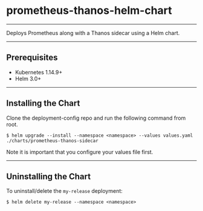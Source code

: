# prometheus-thanos-helm-chart
-------------

Deploys Prometheus along with a Thanos sidecar using a Helm chart.

-------------
## Prerequisites

  - Kubernetes 1.14.9+
  - Helm 3.0+

-------------
## Installing the Chart

Clone the deployment-config repo and run the following command from root.

```console
$ helm upgrade --install --namespace <namespace> --values values.yaml ./charts/prometheus-thanos-sidecar
```

Note it is important that you configure your values file first.

-------------
## Uninstalling the Chart

To uninstall/delete the `my-release` deployment:

```console
$ helm delete my-release --namespace <namespace>
```
